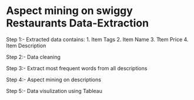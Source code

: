# Aspect mining on swiggy Restaurants Data-Extraction

Step 1:-
  Extracted data contains:
    1. Item Tags
    2. Item Name
    3. Ttem Price
    4. Item Description

Step 2:-
  Data cleaning
  
Step 3:-
  Extract most frequent words from all descriptions
  
Step 4:-
  Aspect mining on descriptions 
  
Step 5:-
  Data visulization using Tableau 
  


  


